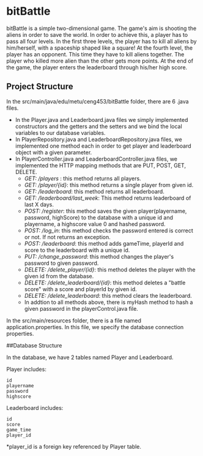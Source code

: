 # bitBattle

bitBattle is a simple two-dimensional game. The game's aim is shooting the aliens in order to save the world. In order to achieve this, 
a player has to pass all four levels. 
In the first three levels, the player has to kill all aliens by him/herself,  with a spaceship shaped like a square! 
At the fourth level, the player has an opponent. This time they have to kill aliens together. 
The player who killed more alien than the other gets more points. 
At the end of the game, the player enters the leaderboard through his/her high score.


## Project Structure

In the src/main/java/edu/metu/ceng453/bitBattle folder, there are 6 .java files. 

* In the Player.java and Leaderboard.java files we simply implemented constructors and the getters and the setters and we bind the local variables to our database variables.
* In PlayerRepository.java and LeaderboardRepository.java files, we implemented one method each in order to get player and leaderboard object with a given parameter.
* In PlayerController.java and LeaderboardController.java files, we implemented the HTTP mapping methods that are PUT, POST, GET, DELETE.
    * *GET: /players* : this method returns all players.
    * *GET: /player/{id}*: this method returns a single player from given id.
    * *GET: /leaderboard*:  this method returns all leaderboard.
    * *GET: /leaderboard/last_week*: This method returns leaderboard of last X days.
    * *POST: /register*: this method saves the given player(playername, password, highScore) to the database with a unique id and playername, a highscore value 0 and hashed password.
    * *POST: /log_in*: this method checks the password entered is correct or not. If not returns an exception.
    * *POST: /leaderboard*: this method adds gameTime, playerId and score to the leaderboard with a unique id.
    * *PUT: /change_password*: this method changes the player's password to given password.
    * *DELETE: /delete_player/{id}*: this method deletes the player with the given id from the database.
    * *DELETE: /delete_leaderboard/{id}*: this method deletes a "battle score" with a score and playerId by given id.
    * *DELETE: /delete_leaderboard*:  this method clears the leaderboard.
    * In addtion to all methods above, there is myHash method to hash a given password in the playerControl.java file.
    
In the src/main/resources folder, there is a file named application.properties. In this file, we specify the database connection properties.

##Database Structure

In the database, we have 2 tables named Player and Leaderboard.

Player includes:

    id
    playername
    password
    highscore
    
Leaderboard includes:

    id
    score
    game_time
    player_id
    
*player_id is a foreign key referenced by Player table.

